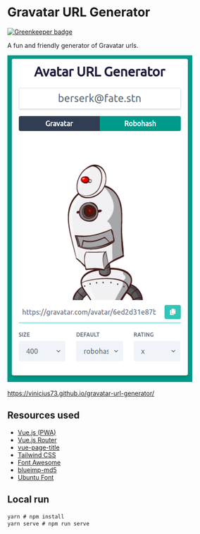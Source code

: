 # Gravatar URL Generator

[![Greenkeeper badge](https://badges.greenkeeper.io/vinicius73/gravatar-url-generator.svg)](https://greenkeeper.io/)

A fun and friendly generator of Gravatar urls.  

![demo](demo-cover.png)

https://vinicius73.github.io/gravatar-url-generator/

## Resources used

- [Vue.js (PWA)](https://vuejs.org)
- [Vue.js Router](https://router.vuejs.org)
- [vue-page-title](https://github.com/vinicius73/vue-page-title)
- [Tailwind CSS](https://tailwindcss.com)
- [Font Awesome](https://fontawesome.com)
- [blueimp-md5](https://www.npmjs.com/package/blueimp-md5)
- [Ubuntu Font](https://fonts.google.com/specimen/Ubuntu)

## Local run

```shell
yarn # npm install
yarn serve # npm run serve
```
